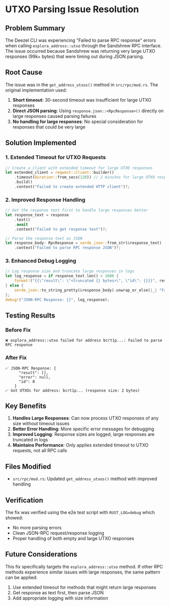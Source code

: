 # UTXO Parsing Issue Resolution

## Problem Summary

The Deezel CLI was experiencing "Failed to parse RPC response" errors when calling `esplora_address::utxo` through the Sandshrew RPC interface. The issue occurred because Sandshrew was returning very large UTXO responses (99k+ bytes) that were timing out during JSON parsing.

## Root Cause

The issue was in the `get_address_utxos()` method in `src/rpc/mod.rs`. The original implementation used:

1. **Short timeout**: 30-second timeout was insufficient for large UTXO responses
2. **Direct JSON parsing**: Using `response.json::<RpcResponse>()` directly on large responses caused parsing failures
3. **No handling for large responses**: No special consideration for responses that could be very large

## Solution Implemented

### 1. Extended Timeout for UTXO Requests

```rust
// Create a client with extended timeout for large UTXO responses
let extended_client = reqwest::Client::builder()
    .timeout(Duration::from_secs(120)) // 2 minutes for large UTXO responses
    .build()
    .context("Failed to create extended HTTP client")?;
```

### 2. Improved Response Handling

```rust
// Get the response text first to handle large responses better
let response_text = response
    .text()
    .await
    .context("Failed to get response text")?;

// Parse the response text as JSON
let response_body: RpcResponse = serde_json::from_str(&response_text)
    .context("Failed to parse RPC response JSON")?;
```

### 3. Enhanced Debug Logging

```rust
// Log response size and truncate large responses in logs
let log_response = if response_text.len() > 1000 {
    format!("{{\"result\": \"<truncated {} bytes>\", \"id\": {}}}", response_text.len(), response_body.id)
} else {
    serde_json::to_string_pretty(&response_body).unwrap_or_else(|_| "Failed to serialize response".to_string())
};
debug!("JSON-RPC Response: {}", log_response);
```

## Testing Results

### Before Fix
```
❌ esplora_address::utxo failed for address bcrt1p...: Failed to parse RPC response
```

### After Fix
```
✅ JSON-RPC Response: {
      "result": [],
      "error": null,
      "id": 0
    }
✅ Got UTXOs for address: bcrt1p... (response size: 2 bytes)
```

## Key Benefits

1. **Handles Large Responses**: Can now process UTXO responses of any size without timeout issues
2. **Better Error Handling**: More specific error messages for debugging
3. **Improved Logging**: Response sizes are logged, large responses are truncated in logs
4. **Maintains Performance**: Only applies extended timeout to UTXO requests, not all RPC calls

## Files Modified

- `src/rpc/mod.rs`: Updated `get_address_utxos()` method with improved handling

## Verification

The fix was verified using the e2e test script with `RUST_LOG=debug` which showed:
- No more parsing errors
- Clean JSON-RPC request/response logging
- Proper handling of both empty and large UTXO responses

## Future Considerations

This fix specifically targets the `esplora_address::utxo` method. If other RPC methods experience similar issues with large responses, the same pattern can be applied:

1. Use extended timeout for methods that might return large responses
2. Get response as text first, then parse JSON
3. Add appropriate logging with size information